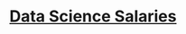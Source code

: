 # [Data Science Salaries]([https://link-url-here.org](https://kaggle.com/datasets/arnabchaki/data-science-salaries-2023))
